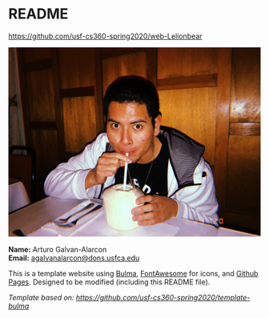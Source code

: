 # README

<https://github.com/usf-cs360-spring2020/web-Lelionbear>

![Profile Image](profile_pic.JPG)

**Name:** Arturo Galvan-Alarcon  
**Email:** agalvanalarcon@dons.usfca.edu

This is a template website using [Bulma](https://bulma.io/), [FontAwesome](https://origin.fontawesome.com/) for icons, and [Github Pages](). Designed to be modified (including this README file).

*Template based on: <https://github.com/usf-cs360-spring2020/template-bulma>*
